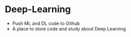 # Deep-Learning
* Push ML and DL code to Github
* A place to store code and study about Deep Learning
